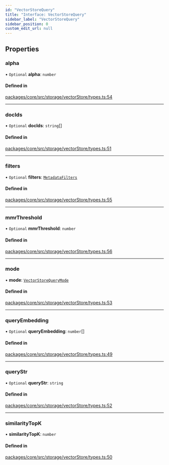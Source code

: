 ```yaml
---
id: "VectorStoreQuery"
title: "Interface: VectorStoreQuery"
sidebar_label: "VectorStoreQuery"
sidebar_position: 0
custom_edit_url: null
---
```


## Properties

### alpha

• `Optional` **alpha**: `number`

#### Defined in

[packages/core/src/storage/vectorStore/types.ts:54](https://github.com/run-llama/LlamaIndexTS/blob/f0be933/packages/core/src/storage/vectorStore/types.ts#L54)

---

### docIds

• `Optional` **docIds**: `string`[]

#### Defined in

[packages/core/src/storage/vectorStore/types.ts:51](https://github.com/run-llama/LlamaIndexTS/blob/f0be933/packages/core/src/storage/vectorStore/types.ts#L51)

---

### filters

• `Optional` **filters**: [`MetadataFilters`](MetadataFilters.md)

#### Defined in

[packages/core/src/storage/vectorStore/types.ts:55](https://github.com/run-llama/LlamaIndexTS/blob/f0be933/packages/core/src/storage/vectorStore/types.ts#L55)

---

### mmrThreshold

• `Optional` **mmrThreshold**: `number`

#### Defined in

[packages/core/src/storage/vectorStore/types.ts:56](https://github.com/run-llama/LlamaIndexTS/blob/f0be933/packages/core/src/storage/vectorStore/types.ts#L56)

---

### mode

• **mode**: [`VectorStoreQueryMode`](../enums/VectorStoreQueryMode.md)

#### Defined in

[packages/core/src/storage/vectorStore/types.ts:53](https://github.com/run-llama/LlamaIndexTS/blob/f0be933/packages/core/src/storage/vectorStore/types.ts#L53)

---

### queryEmbedding

• `Optional` **queryEmbedding**: `number`[]

#### Defined in

[packages/core/src/storage/vectorStore/types.ts:49](https://github.com/run-llama/LlamaIndexTS/blob/f0be933/packages/core/src/storage/vectorStore/types.ts#L49)

---

### queryStr

• `Optional` **queryStr**: `string`

#### Defined in

[packages/core/src/storage/vectorStore/types.ts:52](https://github.com/run-llama/LlamaIndexTS/blob/f0be933/packages/core/src/storage/vectorStore/types.ts#L52)

---

### similarityTopK

• **similarityTopK**: `number`

#### Defined in

[packages/core/src/storage/vectorStore/types.ts:50](https://github.com/run-llama/LlamaIndexTS/blob/f0be933/packages/core/src/storage/vectorStore/types.ts#L50)
